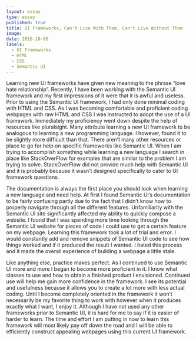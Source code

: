 ```yaml
---
layout: essay
type: essay
published: true
title: UI Frameworks, Can't Live With Them, Can't Live Without Them 
image: 
date: 2016-10-06
labels:
  - UI Frameworks
  - HTML
  - CSS
  - Semantic UI
---
```

Learning new UI frameworks have given new meaning to the phrase “love hate relationship”.  Recently, I have been working with the Semantic UI framework and my first impressions of it were that it is awful and useless.  Prior to using the Semantic UI framework, I had only done minimal coding with HTML and CSS.  As I was becoming comfortable and proficient coding webpages with raw HTML and CSS I was instructed to adopt the use of a UI framework.  Immediately my proficiency went down despite the help of resources like pluralsight.  Many attribute learning a new UI framework to be analogous to learning a new programming language.  I however, found it to be slightly more difficult than that.  There aren’t many other resources or place to go for help on specific frameworks like Semantic UI.  When I am trying to accomplish something while learning a new language I search in place like StackOverFlow for examples that are similar to the problem I am trying to solve.  StackOverFlow did not provide much help with Semantic UI and it is probably because it wasn’t designed specifically to cater to UI framework questions.  

The documentation is always the first place you should look when learning a new language and need help.  At first I found Semantic UI’s documentation to be fairly confusing partly due to the fact that I didn’t know how to properly navigate through all the different features.  Unfamiliarity with the Semantic UI site significantly affected my ability to quickly compose a website.  I found that I was spending more time looking through the Semantic UI website for pieces of code I could use to get a certain feature on my webpage.  Learning this framework took a lot of trial and error.  I would constantly add and remove snippets of Semantic UI code to see how things worked and if it produced the result I wanted.  I hated this process and it made the overall experience of building a webpage a little stale.

Like anything else, practice makes perfect.  As I continued to use Semantic UI more and more I began to become more proficient in it.  I know what classes to use and how to obtain a finished product I envisioned.  Continued use will help me gain more confidence in the framework.  I see its potential and usefulness because it allows you to create a lot more with less actual coding.  Until I become completely oriented in the framework it won’t necessarily be my favorite thing to work with however when it produces exactly what I want, I enjoy it.  Although I have not used any other frameworks prior to Semantic UI, it is hard for me to say if it is easier of harder to learn.  The time and effort I am putting in now to learn this framework will most likely pay off down the road and I will be able to efficiently construct appealing webpages using this current UI framework.
